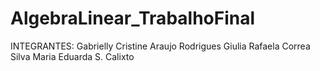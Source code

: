 # AlgebraLinear_TrabalhoFinal

INTEGRANTES:
Gabrielly Cristine Araujo Rodrigues
Giulia Rafaela Correa Silva
Maria Eduarda S. Calixto
